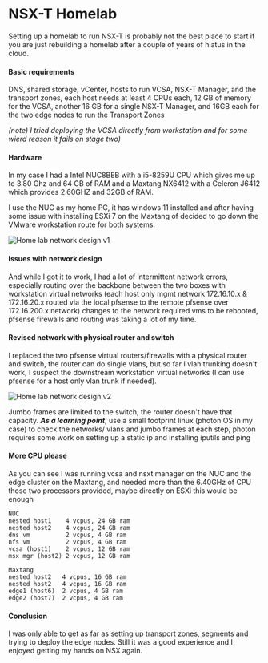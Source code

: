 # NSX-T Homelab

Setting up a homelab to run NSX-T is probably not the best place to start if you are just rebuilding a homelab after a couple of years of hiatus in the cloud.

#### Basic requirements
DNS, shared storage, vCenter, hosts to run VCSA, NSX-T Manager, and the transport zones, each host needs at least 4 CPUs each, 12 GB of memory for the VCSA, another 16 GB for a single NSX-T Manager, and 16GB each for the two edge nodes to run the Transport Zones

*(note) I tried deploying the VCSA directly from workstation and for some wierd reason it fails on stage two)*

#### Hardware
In my case I had a Intel NUC8BEB with a i5-8259U CPU which gives me up to 3.80 Ghz and 64 GB of RAM and a Maxtang NX6412 with a Celeron J6412 which provides 2.60GHZ and 32GB of RAM. 

I use the NUC as my home PC, it has windows 11 installed and after having some issue with installing ESXi 7 on the Maxtang of decided to go down the VMware workstation route for both systems. 


![Home lab network design v1](https://raoconnor.github.io/docs/assets/images/homelab-nw1.png)


#### Issues with network design
And while I got it to work, I had a lot of intermittent network errors, especially routing over the backbone between the two boxes with workstation virtual networks (each host only mgmt network 172.16.10.x & 172.16.20.x routed via the local pfsense to the remote pfsense over 172.16.200.x network) changes to the network required vms to be rebooted, pfsense firewalls and routing was taking a lot of my time.

#### Revised network with physical router and switch
I replaced the two pfsense virtual routers/firewalls with a physical router and switch, the router can do single vlans, but so far I vlan trunking doesn't work, I suspect the downstream workstation virtual networks (I can use pfsense for a host only vlan trunk if needed). 

![Home lab network design v2](https://raoconnor.github.io/docs/assets/images/lab-nw2.png)

Jumbo frames are limited to the switch, the router doesn't have that capacity.
***As a learning point***, use a small footprint linux (photon OS in my case) to check the networks/ vlans and jumbo frames at each step, photon requires some work on setting up a static ip and installing iputils and ping 

#### More CPU please
As you can see I was running vcsa and nsxt manager on the NUC and the edge cluster on the Maxtang, and needed more than the 6.40GHz of CPU those two processors provided, maybe directly on ESXi this would be enough

```
NUC 
nested host1    4 vcpus, 24 GB ram
nested host2    4 vcpus, 24 GB ram
dns vm          2 vcpus, 4 GB ram
nfs vm          2 vcpus, 4 GB ram
vcsa (host1)    2 vcpus, 12 GB ram   
msx mgr (host2) 2 vcpus, 12 GB ram   

Maxtang
nested host2   4 vcpus, 16 GB ram
nested host2   4 vcpus, 16 GB ram
edge1 (host6)  2 vcpus, 4 GB ram  
edge2 (host7)  2 vcpus, 4 GB ram  
```


#### Conclusion 
I was only able to get as far as setting up transport zones, segments and trying to deploy the edge nodes. Still it was a good experience and I enjoyed getting my hands on NSX again.

